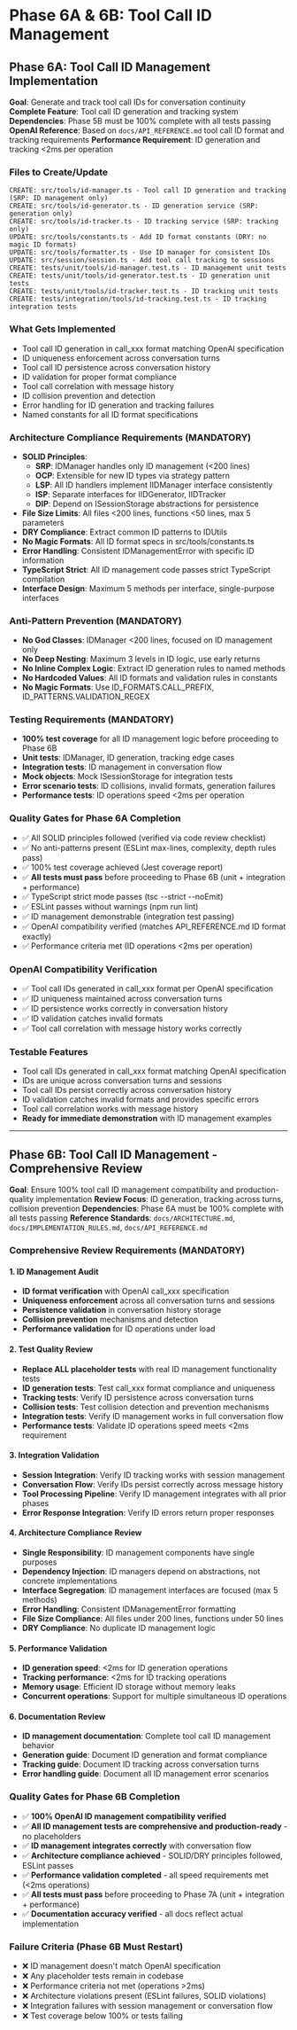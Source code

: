 # Phase 6A & 6B: Tool Call ID Management

## Phase 6A: Tool Call ID Management Implementation
**Goal**: Generate and track tool call IDs for conversation continuity  
**Complete Feature**: Tool call ID generation and tracking system  
**Dependencies**: Phase 5B must be 100% complete with all tests passing
**OpenAI Reference**: Based on `docs/API_REFERENCE.md` tool call ID format and tracking requirements
**Performance Requirement**: ID generation and tracking <2ms per operation

### Files to Create/Update
```
CREATE: src/tools/id-manager.ts - Tool call ID generation and tracking (SRP: ID management only)
CREATE: src/tools/id-generator.ts - ID generation service (SRP: generation only)
CREATE: src/tools/id-tracker.ts - ID tracking service (SRP: tracking only)
UPDATE: src/tools/constants.ts - Add ID format constants (DRY: no magic ID formats)
UPDATE: src/tools/formatter.ts - Use ID manager for consistent IDs
UPDATE: src/session/session.ts - Add tool call tracking to sessions
CREATE: tests/unit/tools/id-manager.test.ts - ID management unit tests
CREATE: tests/unit/tools/id-generator.test.ts - ID generation unit tests
CREATE: tests/unit/tools/id-tracker.test.ts - ID tracking unit tests
CREATE: tests/integration/tools/id-tracking.test.ts - ID tracking integration tests
```

### What Gets Implemented
- Tool call ID generation in call_xxx format matching OpenAI specification
- ID uniqueness enforcement across conversation turns
- Tool call ID persistence across conversation history
- ID validation for proper format compliance
- Tool call correlation with message history
- ID collision prevention and detection
- Error handling for ID generation and tracking failures
- Named constants for all ID format specifications

### Architecture Compliance Requirements (MANDATORY)
- **SOLID Principles**: 
  - **SRP**: IDManager handles only ID management (<200 lines)
  - **OCP**: Extensible for new ID types via strategy pattern
  - **LSP**: All ID handlers implement IIDManager interface consistently
  - **ISP**: Separate interfaces for IIDGenerator, IIDTracker
  - **DIP**: Depend on ISessionStorage abstractions for persistence
- **File Size Limits**: All files <200 lines, functions <50 lines, max 5 parameters
- **DRY Compliance**: Extract common ID patterns to IDUtils
- **No Magic Formats**: All ID format specs in src/tools/constants.ts
- **Error Handling**: Consistent IDManagementError with specific ID information
- **TypeScript Strict**: All ID management code passes strict TypeScript compilation
- **Interface Design**: Maximum 5 methods per interface, single-purpose interfaces

### Anti-Pattern Prevention (MANDATORY)
- **No God Classes**: IDManager <200 lines, focused on ID management only
- **No Deep Nesting**: Maximum 3 levels in ID logic, use early returns
- **No Inline Complex Logic**: Extract ID generation rules to named methods
- **No Hardcoded Values**: All ID formats and validation rules in constants
- **No Magic Formats**: Use ID_FORMATS.CALL_PREFIX, ID_PATTERNS.VALIDATION_REGEX

### Testing Requirements (MANDATORY)
- **100% test coverage** for all ID management logic before proceeding to Phase 6B
- **Unit tests**: IDManager, ID generation, tracking edge cases
- **Integration tests**: ID management in conversation flow
- **Mock objects**: Mock ISessionStorage for integration tests
- **Error scenario tests**: ID collisions, invalid formats, generation failures
- **Performance tests**: ID operations speed <2ms per operation

### Quality Gates for Phase 6A Completion
- ✅ All SOLID principles followed (verified via code review checklist)
- ✅ No anti-patterns present (ESLint max-lines, complexity, depth rules pass)
- ✅ 100% test coverage achieved (Jest coverage report)
- ✅ **All tests must pass** before proceeding to Phase 6B (unit + integration + performance)
- ✅ TypeScript strict mode passes (tsc --strict --noEmit)
- ✅ ESLint passes without warnings (npm run lint)
- ✅ ID management demonstrable (integration test passing)
- ✅ OpenAI compatibility verified (matches API_REFERENCE.md ID format exactly)
- ✅ Performance criteria met (ID operations <2ms per operation)

### OpenAI Compatibility Verification
- ✅ Tool call IDs generated in call_xxx format per OpenAI specification
- ✅ ID uniqueness maintained across conversation turns
- ✅ ID persistence works correctly in conversation history
- ✅ ID validation catches invalid formats
- ✅ Tool call correlation with message history works correctly

### Testable Features
- Tool call IDs generated in call_xxx format matching OpenAI specification
- IDs are unique across conversation turns and sessions
- Tool call IDs persist correctly across conversation history
- ID validation catches invalid formats and provides specific errors
- Tool call correlation works with message history
- **Ready for immediate demonstration** with ID management examples

---

## Phase 6B: Tool Call ID Management - Comprehensive Review
**Goal**: Ensure 100% tool call ID management compatibility and production-quality implementation
**Review Focus**: ID generation, tracking across turns, collision prevention
**Dependencies**: Phase 6A must be 100% complete with all tests passing
**Reference Standards**: `docs/ARCHITECTURE.md`, `docs/IMPLEMENTATION_RULES.md`, `docs/API_REFERENCE.md`

### Comprehensive Review Requirements (MANDATORY)

#### 1. ID Management Audit
- **ID format verification** with OpenAI call_xxx specification
- **Uniqueness enforcement** across all conversation turns and sessions
- **Persistence validation** in conversation history storage
- **Collision prevention** mechanisms and detection
- **Performance validation** for ID operations under load

#### 2. Test Quality Review
- **Replace ALL placeholder tests** with real ID management functionality tests
- **ID generation tests**: Test call_xxx format compliance and uniqueness
- **Tracking tests**: Verify ID persistence across conversation turns
- **Collision tests**: Test collision detection and prevention mechanisms
- **Integration tests**: Verify ID management works in full conversation flow
- **Performance tests**: Validate ID operations speed meets <2ms requirement

#### 3. Integration Validation
- **Session Integration**: Verify ID tracking works with session management
- **Conversation Flow**: Verify IDs persist correctly across message history
- **Tool Processing Pipeline**: Verify ID management integrates with all prior phases
- **Error Response Integration**: Verify ID errors return proper responses

#### 4. Architecture Compliance Review
- **Single Responsibility**: ID management components have single purposes
- **Dependency Injection**: ID managers depend on abstractions, not concrete implementations
- **Interface Segregation**: ID management interfaces are focused (max 5 methods)
- **Error Handling**: Consistent IDManagementError formatting
- **File Size Compliance**: All files under 200 lines, functions under 50 lines
- **DRY Compliance**: No duplicate ID management logic

#### 5. Performance Validation
- **ID generation speed**: <2ms for ID generation operations
- **Tracking performance**: <2ms for ID tracking operations
- **Memory usage**: Efficient ID storage without memory leaks
- **Concurrent operations**: Support for multiple simultaneous ID operations

#### 6. Documentation Review
- **ID management documentation**: Complete tool call ID management behavior
- **Generation guide**: Document ID generation and format compliance
- **Tracking guide**: Document ID tracking across conversation turns
- **Error handling guide**: Document all ID management error scenarios

### Quality Gates for Phase 6B Completion
- ✅ **100% OpenAI ID management compatibility verified**
- ✅ **All ID management tests are comprehensive and production-ready** - no placeholders
- ✅ **ID management integrates correctly** with conversation flow
- ✅ **Architecture compliance achieved** - SOLID/DRY principles followed, ESLint passes
- ✅ **Performance validation completed** - all speed requirements met (<2ms operations)
- ✅ **All tests must pass** before proceeding to Phase 7A (unit + integration + performance)
- ✅ **Documentation accuracy verified** - all docs reflect actual implementation

### Failure Criteria (Phase 6B Must Restart)
- ❌ ID management doesn't match OpenAI specification
- ❌ Any placeholder tests remain in codebase
- ❌ Performance criteria not met (operations >2ms)
- ❌ Architecture violations present (ESLint failures, SOLID violations)
- ❌ Integration failures with session management or conversation flow
- ❌ Test coverage below 100% or tests failing